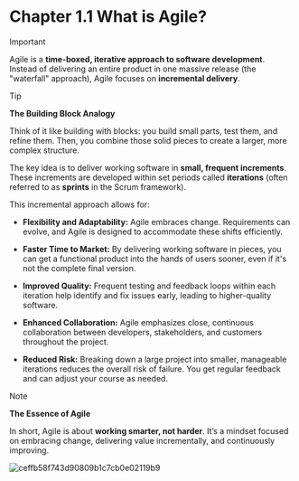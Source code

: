 # Chapter 1.1 What is Agile?

> [!IMPORTANT]
> Agile is a **time-boxed, iterative approach to software development**. Instead of delivering an entire product in one massive release (the "waterfall" approach), Agile focuses on **incremental delivery**.

> [!TIP]
> **The Building Block Analogy**
>
> Think of it like building with blocks: you build small parts, test them, and refine them. Then, you combine those solid pieces to create a larger, more complex structure.

The key idea is to deliver working software in **small, frequent increments**. These increments are developed within set periods called **iterations** (often referred to as **sprints** in the Scrum framework).

This incremental approach allows for:

-   **Flexibility and Adaptability:** Agile embraces change. Requirements can evolve, and Agile is designed to accommodate these shifts efficiently.

-   **Faster Time to Market:** By delivering working software in pieces, you can get a functional product into the hands of users sooner, even if it's not the complete final version.

-   **Improved Quality:** Frequent testing and feedback loops within each iteration help identify and fix issues early, leading to higher-quality software.

-   **Enhanced Collaboration:** Agile emphasizes close, continuous collaboration between developers, stakeholders, and customers throughout the project.

-   **Reduced Risk:** Breaking down a large project into smaller, manageable iterations reduces the overall risk of failure. You get regular feedback and can adjust your course as needed.

> [!NOTE]
> **The Essence of Agile**
>
> In short, Agile is about **working smarter, not harder**. It’s a mindset focused on embracing change, delivering value incrementally, and continuously improving.

![ceffb58f743d90809b1c7cb0e02119b9](https://github.com/user-attachments/assets/f3693cee-6542-4d13-a438-adfc21094560)
